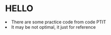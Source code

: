 <h1> HELLO</h1>
<li> There are some practice code from code PTIT</li>
<li> It may be not optimal, it just for reference</li>
